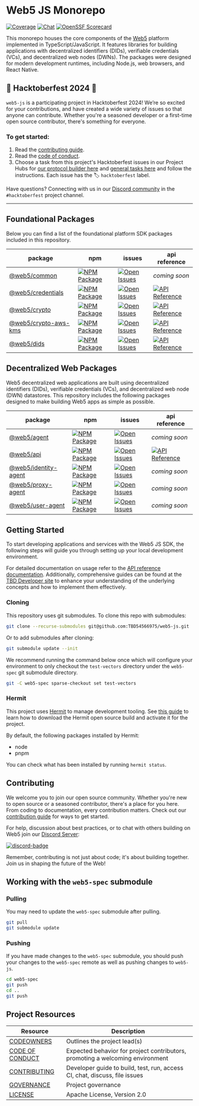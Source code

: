 # Web5 JS Monorepo

[![Coverage](https://img.shields.io/codecov/c/gh/TBD54566975/web5-js/main?logo=codecov&logoColor=FFFFFF&style=flat-square&token=YI87CKF1LI)](https://codecov.io/github/TBD54566975/web5-js)
[![Chat](https://img.shields.io/badge/chat-on%20discord-7289da.svg?style=flat-square&color=9a1aff&logo=discord&logoColor=FFFFFF&sanitize=true)](https://discord.com/channels/937858703112155166/969272658501976117)
[![OpenSSF Scorecard](https://api.securityscorecards.dev/projects/github.com/TBD54566975/web5-js/badge)](https://securityscorecards.dev/viewer/?uri=github.com/TBD54566975/web5-js)

This monorepo houses the core components of the [Web5](https://developer.tbd.website/docs/web5/) platform implemented in TypeScript/JavaScript. It features libraries for building applications with decentralized identifiers (DIDs), verifiable credentials (VCs), and decentralized web nodes (DWNs). The packages were designed for modern development runtimes, including Node.js, web browsers, and React Native.

## 🎉 Hacktoberfest 2024 🎉

`web5-js` is a participating project in Hacktoberfest 2024! We’re so excited for your contributions, and have created a wide variety of issues so that anyone can contribute. Whether you're a seasoned developer or a first-time open source contributor, there's something for everyone.

### To get started:
1. Read the [contributing guide](https://github.com/TBD54566975/web5-js/blob/main/CONTRIBUTING.md).
2. Read the [code of conduct](https://github.com/TBD54566975/web5-js/blob/main/CODE_OF_CONDUCT.md).
3. Choose a task from this project's Hacktoberfest issues in our Project Hubs for [our protocol builder here](https://github.com/TBD54566975/tbd-examples/issues/97) and [general tasks here](https://github.com/TBD54566975/web5-js/issues/908) and follow the instructions. Each issue has the 🏷️ `hacktoberfest` label.

Have questions? Connecting with us in our [Discord community](https://discord.gg/tbd) in the `#hacktoberfest` project channel.

---

## Foundational Packages

Below you can find a list of the foundational platform SDK packages included in this repository.

| package | npm | issues | api reference |
| ------- | --- | ------ | ------------- |
| [@web5/common][common-package] | [![NPM Package][common-npm-badge]][common-npm-link] | [![Open Issues][common-issues-badge]][common-issues-link] | _coming soon_ <!--[![API Reference][common-docs-badge]][common-docs-link]--> |
| [@web5/credentials][credentials-package] | [![NPM Package][credentials-npm-badge]][credentials-npm-link] | [![Open Issues][credentials-issues-badge]][credentials-issues-link] | [![API Reference][credentials-docs-badge]][credentials-docs-link] |
| [@web5/crypto][crypto-package] | [![NPM Package][crypto-npm-badge]][crypto-npm-link] | [![Open Issues][crypto-issues-badge]][crypto-issues-link] | [![API Reference][crypto-docs-badge]][crypto-docs-link] |
| [@web5/crypto-aws-kms][crypto-aws-kms-package] | [![NPM Package][crypto-aws-kms-npm-badge]][crypto-aws-kms-npm-link] | [![Open Issues][crypto-aws-kms-issues-badge]][crypto-aws-kms-issues-link] | [![API Reference][crypto-aws-kms-docs-badge]][crypto-aws-kms-docs-link] |
| [@web5/dids][dids-package] | [![NPM Package][dids-npm-badge]][dids-npm-link] | [![Open Issues][dids-issues-badge]][dids-issues-link] | [![API Reference][dids-docs-badge]][dids-docs-link] |

## Decentralized Web Packages

Web5 decentralized web applications are built using decentralized identifiers (DIDs), verifiable credentials (VCs), and decentralized web node (DWN) datastores.  This repository includes the following packages designed to make building Web5 apps as simple as possible.

| package | npm | issues | api reference |
| ------- | --- | ------ | ------------- |
| [@web5/agent][agent-package] | [![NPM Package][agent-npm-badge]][agent-npm-link] | [![Open Issues][agent-issues-badge]][agent-issues-link] | _coming soon_ <!--[![API Reference][agent-docs-badge]][agent-docs-link]--> |
| [@web5/api][api-package] | [![NPM Package][api-npm-badge]][api-npm-link] | [![Open Issues][api-issues-badge]][api-issues-link] | [![API Reference][api-docs-badge]][api-docs-link] |
| [@web5/identity-agent][identity-agent-package] | [![NPM Package][identity-agent-npm-badge]][identity-agent-npm-link] | [![Open Issues][identity-agent-issues-badge]][identity-agent-issues-link] | _coming soon_ <!--[![API Reference][identity-agent-docs-badge]][identity-agent-docs-link]--> |
| [@web5/proxy-agent][proxy-agent-package] | [![NPM Package][proxy-agent-npm-badge]][proxy-agent-npm-link] | [![Open Issues][proxy-agent-issues-badge]][proxy-agent-issues-link] | _coming soon_ <!--[![API Reference][proxy-agent-docs-badge]][proxy-agent-docs-link]--> |
| [@web5/user-agent][user-agent-package] | [![NPM Package][user-agent-npm-badge]][user-agent-npm-link] | [![Open Issues][user-agent-issues-badge]][user-agent-issues-link] | _coming soon_ <!--[![API Reference][user-agent-docs-badge]][user-agent-docs-link]--> |

## Getting Started

To start developing applications and services with the Web5 JS SDK, the following steps will guide
you through setting up your local development environment.

For detailed documentation on usage refer to the
[API reference documentation](https://tbd54566975.github.io/web5-js/). Additionally, comprehensive
guides can be found at the [TBD Developer site](https://developer.tbd.website/docs/) to enhance
your understanding of the underlying concepts and how to implement them effectively.

### Cloning

This repository uses git submodules. To clone this repo with submodules:
```sh
git clone --recurse-submodules git@github.com:TBD54566975/web5-js.git
```

Or to add submodules after cloning:
```sh
git submodule update --init
```

We recommend running the command below once which will configure your environment to only checkout the `test-vectors` directory under the `web5-spec` git submodule directory.
```sh
git -C web5-spec sparse-checkout set test-vectors
```

### Hermit

This project uses [Hermit](https://cashapp.github.io/hermit/) to manage development tooling.
See [this guide](https://cashapp.github.io/hermit/usage/get-started/) to learn how to download the
Hermit open source build and activate it for the project.

By default, the following packages installed by Hermit:
- node
- pnpm

You can check what has been installed by running `hermit status`.

## Contributing

We welcome you to join our open source community. Whether you're new to open source or a seasoned
contributor, there's a place for you here. From coding to documentation, every contribution matters.
Check out our [contribution guide][contributing-link] for ways to get started.

For help, discussion about best practices, or to chat with others building on Web5 join our
[Discord Server][discord-link]:

[![discord-badge]][discord-link]

Remember, contributing is not just about code; it's about building together. Join us in shaping the
future of the Web!

## Working with the `web5-spec` submodule

### Pulling
You may need to update the `web5-spec` submodule after pulling.
```sh
git pull
git submodule update
```

### Pushing
If you have made changes to the `web5-spec` submodule, you should push your changes to the `web5-spec` remote as well as pushing changes to `web5-js`.
```sh
cd web5-spec
git push
cd ..
git push
```

## Project Resources

| Resource                                | Description                                                                   |
| --------------------------------------- | ----------------------------------------------------------------------------- |
| [CODEOWNERS][codeowners-link]           | Outlines the project lead(s)                                                  |
| [CODE OF CONDUCT][code-of-conduct-link] | Expected behavior for project contributors, promoting a welcoming environment |
| [CONTRIBUTING][contributing-link]       | Developer guide to build, test, run, access CI, chat, discuss, file issues    |
| [GOVERNANCE][governance-link]           | Project governance                                                            |
| [LICENSE][license-link]                 | Apache License, Version 2.0                                                   |

[agent-package]: ./packages/agent#readme
[agent-npm-badge]: https://img.shields.io/npm/v/@web5/agent.svg?&color=blue&santize=true
[agent-npm-link]: https://www.npmjs.com/package/@web5/agent
[agent-issues-badge]: https://img.shields.io/github/issues/TBD54566975/web5-js/package:%20agent?label=issues
[agent-issues-link]: https://github.com/TBD54566975/web5-js/issues?q=is%3Aopen+is%3Aissue+label%3A"package%3A+agent"
[agent-docs-badge]: https://img.shields.io/badge/docs-blue?logo=googledocs&logoColor=FFFFFF
[agent-docs-link]: https://tbd54566975.github.io/web5-js/modules/_web5_agent.html

[api-package]: ./packages/api#readme
[api-npm-badge]: https://img.shields.io/npm/v/@web5/api.svg?&color=blue&santize=true
[api-npm-link]: https://www.npmjs.com/package/@web5/api
[api-issues-badge]: https://img.shields.io/github/issues/TBD54566975/web5-js/package:%20api?label=issues
[api-issues-link]: https://github.com/TBD54566975/web5-js/issues?q=is%3Aopen+is%3Aissue+label%3A"package%3A+api"
[api-docs-badge]: https://img.shields.io/badge/docs-blue?logo=googledocs&logoColor=FFFFFF
[api-docs-link]: https://tbd54566975.github.io/web5-js/modules/_web5_api.html

[common-package]: ./packages/common#readme
[common-npm-badge]: https://img.shields.io/npm/v/@web5/common.svg?&color=blue&santize=true
[common-npm-link]: https://www.npmjs.com/package/@web5/common
[common-issues-badge]: https://img.shields.io/github/issues/TBD54566975/web5-js/package:%20common?label=issues
[common-issues-link]: https://github.com/TBD54566975/web5-js/issues?q=is%3Aopen+is%3Aissue+label%3A"package%3A+common"
[common-docs-badge]: https://img.shields.io/badge/docs-blue?logo=googledocs&logoColor=FFFFFF
[common-docs-link]: https://tbd54566975.github.io/web5-js/modules/_web5_common.html

[credentials-package]: ./packages/credentials#readme
[credentials-npm-badge]: https://img.shields.io/npm/v/@web5/credentials.svg?&color=blue&santize=true
[credentials-npm-link]: https://www.npmjs.com/package/@web5/credentials
[credentials-issues-badge]: https://img.shields.io/github/issues/TBD54566975/web5-js/package:%20credentials?label=issues
[credentials-issues-link]: https://github.com/TBD54566975/web5-js/issues?q=is%3Aopen+is%3Aissue+label%3A"package%3A+credentials"
[credentials-docs-badge]: https://img.shields.io/badge/docs-blue?logo=googledocs&logoColor=FFFFFF
[credentials-docs-link]: https://tbd54566975.github.io/web5-js/modules/_web5_credentials.html

[crypto-package]: ./packages/crypto#readme
[crypto-npm-badge]: https://img.shields.io/npm/v/@web5/crypto.svg?&color=blue&santize=true
[crypto-npm-link]: https://www.npmjs.com/package/@web5/crypto
[crypto-issues-badge]: https://img.shields.io/github/issues/TBD54566975/web5-js/package:%20crypto?label=issues
[crypto-issues-link]: https://github.com/TBD54566975/web5-js/issues?q=is%3Aopen+is%3Aissue+label%3A"package%3A+crypto"
[crypto-docs-badge]: https://img.shields.io/badge/docs-blue?logo=googledocs&logoColor=FFFFFF
[crypto-docs-link]: https://tbd54566975.github.io/web5-js/modules/_web5_crypto.html

[crypto-aws-kms-package]: ./packages/crypto-aws-kms#readme
[crypto-aws-kms-npm-badge]: https://img.shields.io/npm/v/@web5/crypto-aws-kms.svg?&color=blue&santize=true
[crypto-aws-kms-npm-link]: https://www.npmjs.com/package/@web5/crypto-aws-kms
[crypto-aws-kms-issues-badge]: https://img.shields.io/github/issues/TBD54566975/web5-js/package:%20crypto-aws-kms?label=issues
[crypto-aws-kms-issues-link]: https://github.com/TBD54566975/web5-js/issues?q=is%3Aopen+is%3Aissue+label%3A"package%3A+crypto-aws-kms"
[crypto-aws-kms-docs-badge]: https://img.shields.io/badge/docs-blue?logo=googledocs&logoColor=FFFFFF
[crypto-aws-kms-docs-link]: https://tbd54566975.github.io/web5-js/modules/_web5_crypto_aws_kms.html

[dids-package]: ./packages/dids#readme
[dids-npm-badge]: https://img.shields.io/npm/v/@web5/dids.svg?&color=blue&santize=true
[dids-npm-link]: https://www.npmjs.com/package/@web5/dids
[dids-issues-badge]: https://img.shields.io/github/issues/TBD54566975/web5-js/package:%20dids?label=issues
[dids-issues-link]: https://github.com/TBD54566975/web5-js/issues?q=is%3Aopen+is%3Aissue+label%3A"package%3A+dids"
[dids-docs-badge]: https://img.shields.io/badge/docs-blue?logo=googledocs&logoColor=FFFFFF
[dids-docs-link]: https://tbd54566975.github.io/web5-js/modules/_web5_dids.html

[identity-agent-package]: ./packages/identity-agent#readme
[identity-agent-npm-badge]: https://img.shields.io/npm/v/@web5/identity-agent.svg?&color=blue&santize=true
[identity-agent-npm-link]: https://www.npmjs.com/package/@web5/identity-agent
[identity-agent-issues-badge]: https://img.shields.io/github/issues/TBD54566975/web5-js/package:%20identity-agent?label=issues
[identity-agent-issues-link]: https://github.com/TBD54566975/web5-js/issues?q=is%3Aopen+is%3Aissue+label%3A"package%3A+identity-agent"
[identity-agent-docs-badge]: https://img.shields.io/badge/docs-blue?logo=googledocs&logoColor=FFFFFF
[identity-agent-docs-link]: https://tbd54566975.github.io/web5-js/modules/_web5_identity_agent.html

[proxy-agent-package]: ./packages/proxy-agent#readme
[proxy-agent-npm-badge]: https://img.shields.io/npm/v/@web5/proxy-agent.svg?&color=blue&santize=true
[proxy-agent-npm-link]: https://www.npmjs.com/package/@web5/proxy-agent
[proxy-agent-issues-badge]: https://img.shields.io/github/issues/TBD54566975/web5-js/package:%20proxy-agent?label=issues
[proxy-agent-issues-link]: https://github.com/TBD54566975/web5-js/issues?q=is%3Aopen+is%3Aissue+label%3A"package%3A+proxy-agent"
[proxy-agent-docs-badge]: https://img.shields.io/badge/docs-blue?logo=googledocs&logoColor=FFFFFF
[proxy-agent-docs-link]: https://tbd54566975.github.io/web5-js/modules/_web5_proxy_agent.html

[user-agent-package]: ./packages/user-agent#readme
[user-agent-npm-badge]: https://img.shields.io/npm/v/@web5/user-agent.svg?&color=blue&santize=true
[user-agent-npm-link]: https://www.npmjs.com/package/@web5/user-agent
[user-agent-issues-badge]: https://img.shields.io/github/issues/TBD54566975/web5-js/package:%20user-agent?label=issues
[user-agent-issues-link]: https://github.com/TBD54566975/web5-js/issues?q=is%3Aopen+is%3Aissue+label%3A"package%3A+user-agent"
[user-agent-docs-badge]: https://img.shields.io/badge/docs-blue?logo=googledocs&logoColor=FFFFFF
[user-agent-docs-link]: https://tbd54566975.github.io/web5-js/modules/_web5_user_agent.html

[codeowners-link]: https://github.com/TBD54566975/web5-js/blob/main/CODEOWNERS
[code-of-conduct-link]: https://github.com/TBD54566975/web5-js/blob/main/CODE_OF_CONDUCT.md
[contributing-link]: https://github.com/TBD54566975/web5-js/blob/main/CONTRIBUTING.md
[governance-link]: https://github.com/TBD54566975/web5-js/blob/main/GOVERNANCE.md
[license-link]: https://github.com/TBD54566975/web5-js/blob/main/LICENSE
[discord-badge]: https://img.shields.io/discord/937858703112155166?color=5865F2&logo=discord&logoColor=white
[discord-link]: https://discord.com/channels/937858703112155166/969272658501976117